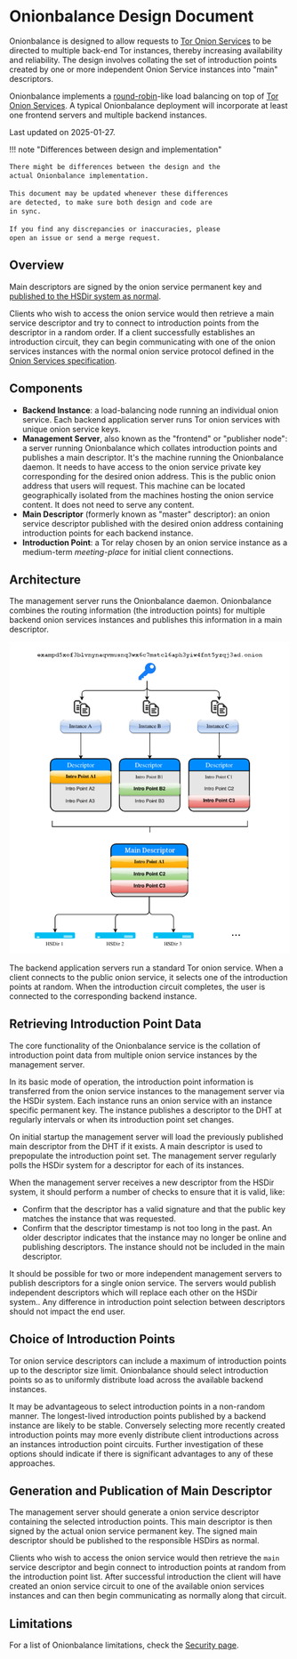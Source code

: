 # Onionbalance Design Document

Onionbalance is designed to allow requests to [Tor Onion Services][] to be
directed to multiple back-end Tor instances, thereby increasing
availability and reliability. The design involves collating the set of
introduction points created by one or more independent Onion Service
instances into "main" descriptors.

Onionbalance implements a [round-robin][]-like load balancing on top of
[Tor Onion Services][]. A typical Onionbalance deployment will incorporate at
least one frontend servers and multiple backend instances.

[round-robin]: https://en.wikipedia.org/wiki/Round-robin_DNS
[Tor Onion Services]: https://community.torproject.org/onion-services/

Last updated on 2025-01-27.

!!! note "Differences between design and implementation"

    There might be differences between the design and the
    actual Onionbalance implementation.

    This document may be updated whenever these differences
    are detected, to make sure both design and code are
    in sync.

    If you find any discrepancies or inaccuracies, please
    open an issue or send a merge request.

## Overview

Main descriptors are signed by the onion service permanent key and
[published to the HSDir system as normal][rend-spec-overview].

[rend-spec-overview]: https://spec.torproject.org/rend-spec/overview.html

Clients who wish to access the onion service would then retrieve a
main service descriptor and try to connect to introduction points
from the descriptor in a random order. If a client successfully
establishes an introduction circuit, they can begin communicating with
one of the onion services instances with the normal onion service
protocol defined in the [Onion Services specification][rend-spec].

[rend-spec]: https://spec.torproject.org/rend-spec

## Components

* **Backend Instance**: a load-balancing node running an individual onion
  service. Each backend application server runs Tor onion services with unique
  onion service keys.
* **Management Server**, also known as the "frontend" or "publisher node": a
  server running Onionbalance which collates introduction points and publishes
  a main descriptor. It's the machine running the Onionbalance daemon. It
  needs to have access to the onion service private key corresponding for the
  desired onion address. This is the public onion address that users will
  request.
  This machine can be located geographically isolated from the machines hosting
  the onion service content. It does not need to serve any content.
* **Main Descriptor** (formerly known as "master" descriptor): an onion service
  descriptor published with the desired onion address containing introduction
  points for each backend instance.
* **Introduction Point**: a Tor relay chosen by an onion service instance as a
  medium-term *meeting-place* for initial client connections.
<!--
* **Metadata Channel**: a direct connection from an instance to a management server
  which can be used for instance descriptor upload and transfer of other data.
-->

## Architecture

The management server runs the Onionbalance daemon. Onionbalance
combines the routing information (the introduction points) for multiple
backend onion services instances and publishes this information in a
main descriptor.

![image](assets/architecture.png)

The backend application servers run a standard Tor onion service. When a
client connects to the public onion service, it selects one of the
introduction points at random. When the introduction circuit completes,
the user is connected to the corresponding backend instance.

## Retrieving Introduction Point Data

The core functionality of the Onionbalance service is the collation of
introduction point data from multiple onion service instances by the
management server.

In its basic mode of operation, the introduction point information is
transferred from the onion service instances to the management server
via the HSDir system. Each instance runs an onion service with an
instance specific permanent key. The instance publishes a descriptor to
the DHT at regularly intervals or when its introduction point set
changes.

On initial startup the management server will load the previously
published main descriptor from the DHT if it exists. A main
descriptor is used to prepopulate the introduction point set. The
management server regularly polls the HSDir system for a descriptor for
each of its instances.

When the management server receives a new descriptor from the HSDir
system, it should perform a number of checks to ensure that it is valid,
like:

* Confirm that the descriptor has a valid signature and that the public key
  matches the instance that was requested.
* Confirm that the descriptor timestamp is not too long in the past. An older
  descriptor indicates that the instance may no longer be online and publishing
  descriptors. The instance should not be included in the main descriptor.
<!--
  The following is no longer the case, as rend-spec-v3 has built-in replay
  attack protections using the revision-counter descriptor field which
  is indexed by the blinded public key on descriptor caches.
-->
<!--
* Confirm that the descriptor timestamp is equal or newer than the previously
  received descriptor for that onion service instance. This reduces the ability
  of a HSDir to replay older descriptors for an instance which may contain
  expired introduction points.
-->

It should be possible for two or more independent management servers to
publish descriptors for a single onion service. The servers would
publish independent descriptors which will replace each other on the
HSDir system.. Any difference in introduction point selection between
descriptors should not impact the end user.

## Choice of Introduction Points

Tor onion service descriptors can include a maximum of introduction points up
to the descriptor size limit. Onionbalance should select introduction points so
as to uniformly distribute load across the available backend instances.

<!--
  The following was valid for v2, but not for Onionbalance v2 as
  of 2025-01-22. This may need to be updated once Distinct Descriptor
  Mode is available: https://gitlab.torproject.org/tpo/onion-services/onionbalance/-/issues/7
-->
<!--
Onionbalance will upload multiple distinct descriptors if you have
configured more instances than what fits in a single descriptor.

* **1 instance** - 3 IPs
* **2 instance** - 6 IPs (3 IPs from each instance)
* **3 instance** - 9 IPs (3 IPs from each instance)
* **4 instance** - 10 IPs (3 IPs from one instance, 2 from each other
    instance)
* **5 instance** - 10 IPs (2 IPs from each instance)
* **6-10 instances** - 10 IPs (selection from all instances)
* **11 or more instances** - 10 IPs (distinct descriptors - selection
    from all instances)

Always attempting to choose 3 introduction points per descriptor may
make it more difficult for a passive observer to confirm that a service
is running Onionbalance. However behavioral characteristics such as the
rate of introduction point rotation may still allow a passive observer
to distinguish an Onionbalance service from a standard Tor onion
service. Selecting a smaller set of introduction points may impact on
performance or reliability of the service.

* **1 instance** - 3 IPs
* **2 instances** - 3 IPs (2 IPs from one instance, 1 IP from the
    other instance)
* **3 instances** - 3 IPs (1 IP from each instance)
* **more than 3 instances** - Select the maximum set of introduction
    points as outlined previously.
-->

It may be advantageous to select introduction points in a non-random
manner. The longest-lived introduction points published by a backend
instance are likely to be stable. Conversely selecting more recently
created introduction points may more evenly distribute client
introductions across an instances introduction point circuits. Further
investigation of these options should indicate if there is significant
advantages to any of these approaches.

## Generation and Publication of Main Descriptor

The management server should generate a onion service descriptor
containing the selected introduction points. This main descriptor is
then signed by the actual onion service permanent key. The signed main
descriptor should be published to the responsible HSDirs as normal.

Clients who wish to access the onion service would then retrieve the
`main` service descriptor and begin connect to introduction points
at random from the introduction point list. After successful
introduction the client will have created an onion service circuit to
one of the available onion services instances and can then begin
communicating as normally along that circuit.

## Limitations

For a list of Onionbalance limitations, check the [Security page](security.md).
